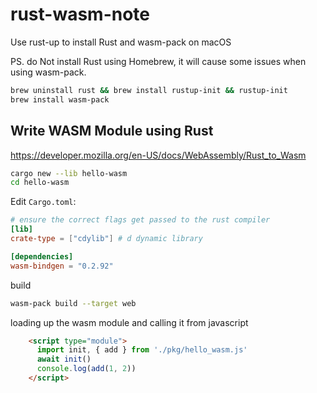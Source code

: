 # rust-wasm-note

Use rust-up to install Rust and wasm-pack on macOS

PS. do Not install Rust using Homebrew, it will cause some issues when using wasm-pack.

```bash
brew uninstall rust && brew install rustup-init && rustup-init
brew install wasm-pack
```

## Write WASM Module using Rust

https://developer.mozilla.org/en-US/docs/WebAssembly/Rust_to_Wasm


```bash
cargo new --lib hello-wasm
cd hello-wasm
```

Edit `Cargo.toml`:

```toml
# ensure the correct flags get passed to the rust compiler
[lib]
crate-type = ["cdylib"] # d dynamic library

[dependencies]
wasm-bindgen = "0.2.92"
```


build

```bash
wasm-pack build --target web
```

loading up the wasm module and calling it from javascript

```html
    <script type="module">
      import init, { add } from './pkg/hello_wasm.js'
      await init()
      console.log(add(1, 2))
    </script>
```
